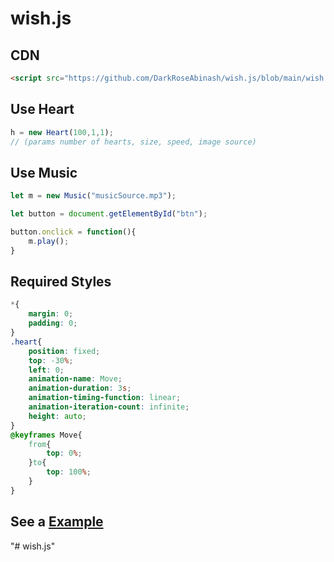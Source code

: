 # wish.js

## CDN
```html
<script src="https://github.com/DarkRoseAbinash/wish.js/blob/main/wish.js"></script>
```


## Use Heart
```js
h = new Heart(100,1,1); 
// (params number of hearts, size, speed, image source)
```

## Use Music
```js
let m = new Music("musicSource.mp3");

let button = document.getElementById("btn");

button.onclick = function(){
    m.play();
}
```


## Required Styles

```css
*{
    margin: 0;
    padding: 0;
}
.heart{
    position: fixed;
    top: -30%;
    left: 0;
    animation-name: Move;
    animation-duration: 3s;
    animation-timing-function: linear;
    animation-iteration-count: infinite;
    height: auto;
}
@keyframes Move{
    from{
        top: 0%;
    }to{
        top: 100%;
    }
}
```

## See a [Example](https://darkroseabinash.github.io/wish.js/index.html)
"# wish.js" 
